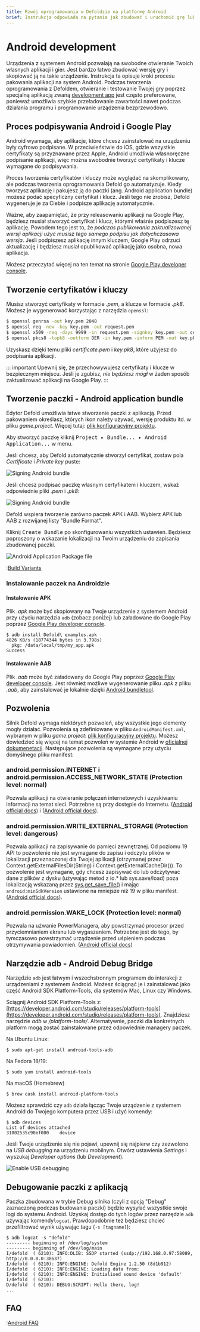 ```yaml
---
title: Rzwój oprogramowania w Defoldzie na platformę Android
brief: Instrukcja odpowiada na pytania jak zbudować i uruchomić grę lub aplikację stworzoną w Defoldzie na urządzeniach z systemem Android.
---
```


# Android development

Urządzenia z systemem Android pozwalają na swobodne otwieranie Twoich własnych aplikacji i gier. Jest bardzo łatwo zbudować wersję gry i skopiować ją na takie urządzenie. Instrukcja ta opisuje kroki procesu pakowania aplikacji na system Android. Podczas tworzenia oprogramowania z Defoldem, otwieranie i testowanie Twojej gry poprzez specjalną aplikacją zwaną [development app](/manuals/dev-app) jest często preferowane, ponieważ umożliwia szybkie przeładowanie zawartości nawet podczas działania programu i programowanie urządzenia bezprzewodowo.

## Proces podpisywania Android i Google Play

Android wyamaga, aby aplikacje, które chcesz zainstalować na urządzeniu były cyfrowo podpisane. W przeciwieństwie do iOS, gdzie wszystkie certyfikaty są przyznawane przez Apple, Android umożliwia własnoręczne podpisanie aplikacji, więc można swobodnie tworzyć certyfikaty i klucze wymagane do podpisywania.

Proces tworzenia certyfikatów i kluczy może wyglądać na skomplikowany, ale podczas tworzenia oprogramowania Defold go automatyzuje. Kiedy tworzysz aplikację i pakujesz ją do paczki (ang. Android application bundle) możesz podać specyficzny certyfikat i klucz. Jeśli tego nie zrobisz, Defold wygeneruje je za Ciebie i podpisze aplikację automatycznie.

Ważne, aby zaapamiętać, że przy releasowaniu aplikacji na Google Play, będziesz musiał stworzyć certyfikat i klucz, którymi właśnie podpiszesz tę aplikację. Powodem tego jest to, że _podczas publikowania zaktualizowanej wersji aplikacji użyć musisz tego samego podpisu jak dotychczasowa wersja_. Jeśli podpiszesz aplikację innym kluczem, Google Play odrzuci aktualizację i będziesz musiał opublikować aplikację jako osobna, nowa aplikacja.

Możesz przeczytać więcej na ten temat na stronie [Google Play developer console](https://play.google.com/apps/publish/).

## Tworzenie certyfikatów i kluczy

Musisz stworzyć certyfikaty w formacie *.pem*, a klucze w formacie *.pk8*. Możesz je wygenerować korzystając z narzędzia `openssl`:

```sh
$ openssl genrsa -out key.pem 2048
$ openssl req -new -key key.pem -out request.pem
$ openssl x509 -req -days 9999 -in request.pem -signkey key.pem -out certificate.pem
$ openssl pkcs8 -topk8 -outform DER -in key.pem -inform PEM -out key.pk8 -nocrypt
```

Uzyskasz dzięki temu pliki *certificate.pem* i *key.pk8*, które użyjesz do podpisania aplikacji.

::: important
Upewnij się, że przechowywujesz certyfikaty i klucze w bezpiecznym miejscu. Jeśli je zgubisz, _nie będziesz mógł_ w żaden sposób zaktualizować aplikacji na Google Play.
:::

## Tworzenie paczki - Android application bundle

Edytor Defold umożliwia łatwe stworzenie paczki z aplikacją. Przed pakowaniem określasz, których ikon należy używać, wersję produktu itd. w pliku *game.project*. Więcej tutaj: [plik konfiguracyjny projektu](/manuals/project-settings/#android).

Aby stworzyć paczkę kliknij <kbd>Project ▸ Bundle... ▸ Android Application...</kbd> w menu.

Jeśli chcesz, aby Defold automatycznie stworzył certyfikat, zostaw pola *Certificate* i *Private key* puste:

![Signing Android bundle](images/android/sign_bundle.png)

Jeśli chcesz podpisać paczkę własnym certyfikatem i kluczem, wskaż odpowiednie pliki *.pem* i *.pk8*:

![Signing Android bundle](images/android/sign_bundle2.png)

Defold wspiera tworzenie zarówno paczek APK i AAB. Wybierz APK lub AAB z rozwijanej listy "Bundle Format".

Kliknij <kbd>Create Bundle</kbd> po skonfigurowaniu wszystkich ustawień. Będziesz poproszony o wskazanie lokalizacji na Twoim urządzeniu do zapisania zbudowanej paczki.

![Android Application Package file](images/android/apk_file.png)

:[Build Variants](../shared/build-variants.md)

### Instalowanie paczek na Androidzie

#### Instalowanie APK

Plik *.apk* może być skopiowany na Twoje urządzenie z systemem Android przy użyciu narzędzia `adb` (zobacz poniżej) lub załadowane do Google Play poprzez [Google Play developer console](https://play.google.com/apps/publish/).

```
$ adb install Defold\ examples.apk
4826 KB/s (18774344 bytes in 3.798s)
  pkg: /data/local/tmp/my_app.apk
Success
```

#### Instalowanie AAB

Plik *.aab* może być załadowany do Google Play poprzez [Google Play developer console](https://play.google.com/apps/publish/). Jest również możliwe wygenerowanie pliku *.apk* z pliku *.aab*, aby zainstalować je lokalnie dzięki [Android bundletool](https://developer.android.com/studio/command-line/bundletool).

## Pozwolenia

Silnik Defold wymaga niektórych pozwoleń, aby wszystkie jego elementy mogły działać. Pozwolenia są zdefiniowane w pliku `AndroidManifest.xml`, wybranym w pliku *game.project*: [plik konfiguracyjny projektu](/manuals/project-settings/#android). Możesz dowiedzieć się więcej na temat pozwoleń w systemie Android w [oficjalnej dokumenetacji](https://developer.android.com/guide/topics/permissions/overview). Następujące pozwolenia są wymagane przy użyciu domyślnego pliku manifest:

### android.permission.INTERNET i android.permission.ACCESS_NETWORK_STATE (Protection level: normal)
Pozwala aplikacji na otwieranie połączeń internetowych i uzyskiwaniu informacji na temat sieci. Potrzebne są przy dostępie do Internetu. ([Android official docs](https://developer.android.com/reference/android/Manifest.permission#INTERNET)) i ([Android official docs](https://developer.android.com/reference/android/Manifest.permission#ACCESS_NETWORK_STATE)).

### android.permission.WRITE_EXTERNAL_STORAGE (Protection level: dangerous)
Pozwala aplikacji na zapisywanie do pamięci zewnętrznej. Od poziomu 19 API to pozwolenie nie jest wymagane do zapisu i odczytu plików w lokalizacji przeznaczonej dla Twojej aplikacji (otrzymanej przez Context.getExternalFilesDir(String) i Context.getExternalCacheDir()). To pozwolenie jest wymagane, gdy chcesz zapisywać do lub odczytywać dane z plików z dysku (używając metod z io.* lub sys.save/load) poza lokalizacją wskazaną przez [sys.get_save_file()](/ref/sys/#sys.get_save_file:application_id-file_name) i mając `android:minSdkVersion` ustawione na mniejsze niż 19 w pliku manifest. ([Android official docs](https://developer.android.com/reference/android/Manifest.permission#WRITE_EXTERNAL_STORAGE)).

### android.permission.WAKE_LOCK (Protection level: normal)
Pozwala na użwanie PowerManagera, aby powstrzymać procesor przed przyciemnianiem ekranu lub wygaszaniem. Potrzebne jest do tego, by tymczasowo powstrzymać urządzenie przed uśpieniem podczas otrzymywania powiadomień. ([Android official docs](https://developer.android.com/reference/android/Manifest.permission#WAKE_LOCK))


## Narzędzie adb - Android Debug Bridge

Narzędzie `adb` jest łatwym i wszechstronnym programem do interakcji z urządzeniami z systemem Android. Możesz ściągnąć je i zainstalować jako część Android SDK Platform-Tools, dla systemów Mac, Linux czy Windows.

Ściągnij Android SDK Platform-Tools z: [https://developer.android.com/studio/releases/platform-tools](https://developer.android.com/studio/releases/platform-tools). Znajdziesz narzędzie *adb* w */platform-tools/*. Alternatywnie, paczki dla konkretnych platform mogą zostać zainstalowane przez odpowiednie managery paczek.

Na Ubuntu Linux:

```
$ sudo apt-get install android-tools-adb
```

Na Fedora 18/19:

```
$ sudo yum install android-tools
```

Na macOS (Homebrew)

```
$ brew cask install android-platform-tools
```

Możesz sprawdzić czy `adb` działa łącząc Twoje urządzenie z systemem Android do Twojego komputera przez USB i użyć komendy:

```
$ adb devices
List of devices attached
31002535c90ef000    device
```

Jeśli Twoje urządzenie się nie pojawi, upewnij się najpierw czy zezwolono na *USB debugging* na urządzeniu mobilnym. Otwórz ustawienia *Settings* i wyszukaj *Developer options* (lub *Development*).

![Enable USB debugging](images/android/usb_debugging.png)

## Debugowanie paczki z aplikacją

Paczka zbudowana w trybie Debug silnika (czyli z opcją "Debug" zaznaczoną podczas budowania paczki) będzie wysyłać wszystkie swoje logi do systemu Android. Uzyskaj dostęp do tych logów przez narzędzie `adb` używając komendy`logcat`. Prawdopodobnie też będziesz chcieć przefiltrować wynik używając tagu (`-s [tagname]`):

```
$ adb logcat -s "defold"
--------- beginning of /dev/log/system
--------- beginning of /dev/log/main
I/defold  ( 6210): INFO:DLIB: SSDP started (ssdp://192.168.0.97:58089, http://0.0.0.0:38637)
I/defold  ( 6210): INFO:ENGINE: Defold Engine 1.2.50 (8d1b912)
I/defold  ( 6210): INFO:ENGINE: Loading data from:
I/defold  ( 6210): INFO:ENGINE: Initialised sound device 'default'
I/defold  ( 6210):
D/defold  ( 6210): DEBUG:SCRIPT: Hello there, log!
...
```

## FAQ
:[Android FAQ](../shared/android-faq.md)
